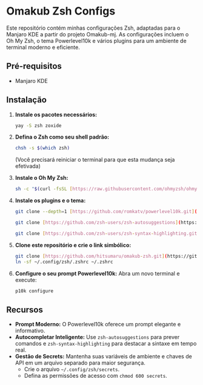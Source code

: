 # Omakub Zsh Configs

Este repositório contém minhas configurações Zsh, adaptadas para o Manjaro KDE a partir do projeto Omakub-mj. As configurações incluem o Oh My Zsh, o tema Powerlevel10k e vários plugins para um ambiente de terminal moderno e eficiente.

## Pré-requisitos
* Manjaro KDE

## Instalação

1.  **Instale os pacotes necessários:**
    ```bash
    yay -S zsh zoxide
    ```

2.  **Defina o Zsh como seu shell padrão:**
    ```bash
    chsh -s $(which zsh)
    ```
    (Você precisará reiniciar o terminal para que esta mudança seja efetivada)

3.  **Instale o Oh My Zsh:**
    ```bash
    sh -c "$(curl -fsSL [https://raw.githubusercontent.com/ohmyzsh/ohmyzsh/master/tools/install.sh](https://raw.githubusercontent.com/ohmyzsh/ohmyzsh/master/tools/install.sh))"
    ```

4.  **Instale os plugins e o tema:**
    ```bash
    git clone --depth=1 [https://github.com/romkatv/powerlevel10k.git](https://github.com/romkatv/powerlevel10k.git) ${ZSH_CUSTOM:-$HOME/.oh-my-zsh/custom}/themes/powerlevel10k

    git clone [https://github.com/zsh-users/zsh-autosuggestions](https://github.com/zsh-users/zsh-autosuggestions) ${ZSH_CUSTOM:-$HOME/.oh-my-zsh/custom}/plugins/zsh-autosuggestions
    
    git clone [https://github.com/zsh-users/zsh-syntax-highlighting.git](https://github.com/zsh-users/zsh-syntax-highlighting.git) ${ZSH_CUSTOM:-$HOME/.oh-my-zsh/custom}/plugins/zsh-syntax-highlighting
    ```


5.  **Clone este repositório e crie o link simbólico:**
    ```bash
    git clone [https://github.com/hitsumaru/omakub-zsh.git](https://github.com/hitsumaru/omakub-zsh.git) ~/.config/zsh
    ln -sf ~/.config/zsh/.zshrc ~/.zshrc
    ```
    
6.  **Configure o seu prompt Powerlevel10k:**
    Abra um novo terminal e execute:
    ```bash
    p10k configure
    ```

## Recursos

* **Prompt Moderno:** O Powerlevel10k oferece um prompt elegante e informativo.
* **Autocompletar Inteligente:** Use `zsh-autosuggestions` para prever comandos e `zsh-syntax-highlighting` para destacar a sintaxe em tempo real.
* **Gestão de Secrets:** Mantenha suas variáveis de ambiente e chaves de API em um arquivo separado para maior segurança.
    * Crie o arquivo `~/.config/zsh/secrets`.
    * Defina as permissões de acesso com `chmod 600 secrets`.